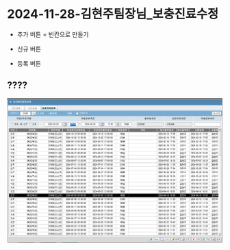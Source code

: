 


# 2024-11-28-김현주팀장님_보충진료수정


- 추가 버튼 = 빈칸으로 만들기

- 신규 버튼

- 등록 버튼



## ????


![alt text](image.png)






